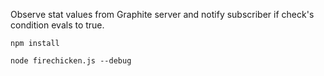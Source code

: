 Observe stat values from Graphite server and notify subscriber if check's condition evals to true.

`npm install`

`node firechicken.js --debug`